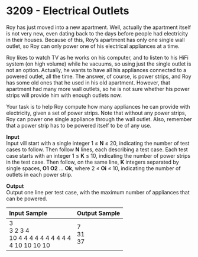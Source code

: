 # 3209 - Electrical Outlets

Roy has just moved into a new apartment. Well, actually the apartment itself is not very new, even dating back to the days before people had electricity in their houses. Because of this, Roy’s apartment has only one single wall outlet, so Roy can only power one of his electrical appliances at a time.

Roy likes to watch TV as he works on his computer, and to listen to his HiFi system (on high volume) while he vacuums, so using just the single outlet is not an option. Actually, he wants to have all his appliances connected to a powered outlet, all the time. The answer, of course, is power strips, and Roy has some old ones that he used in his old apartment. However, that apartment had many more wall outlets, so he is not sure whether his power strips will provide him with enough outlets now.

Your task is to help Roy compute how many appliances he can provide with electricity, given a set of power strips. Note that without any power strips, Roy can power one single appliance through the wall outlet. Also, remember that a power strip has to be powered itself to be of any use.

**Input**<br>
Input vill start with a single integer 1 ≤ **N** ≤ 20, indicating the number of test cases to follow. Then follow **N** lines, each describing a test case. Each test case starts with an integer 1 ≤ **K** ≤ 10, indicating the number of power strips in the test case. Then follow, on the same line, **K** integers separated by single spaces, **O1** **O2** ... **Ok**, where 2 ≤ **Oi** ≤ 10, indicating the number of outlets in each power strip.

**Output**<br>
Output one line per test case, with the maximum number of appliances that can be powered.

| Input Sample	                                                | Output Sample     |
|:--------------------------------------------------------------|:------------------|
| 3 <br> 3 2 3 4 <br> 10 4 4 4 4 4 4 4 4 4 4 <br> 4 10 10 10 10 | 7 <br> 31 <br> 37 |